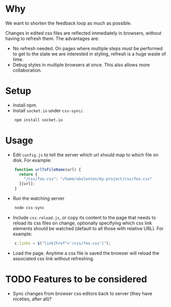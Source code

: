 # Why

We want to shorten the feedback loop as much as possible.

Changes in edited css files are reflected immediately in browsers,
without having to refresh them. The advantages are:

-   No refresh needed. On pages where multiple steps must be performed
    to get to the state we are interested in styling, refresh is a
    huge waste of time.
-   Debug styles in multiple browsers at once. This also allows
    more collaboration.

# Setup

-   Install npm.
-   Install `socket.io` under `css-sync/`.
```bash
    npm install socket.io
```

# Usage

-   Edit `config.js` to tell the server which url should map to which
    file on disk. For example:
```javascript
    function urlToFileName(url) {
      return {
        "/css/foo.css": "/home/ubolonton/my-project/css/foo.css"
      }[url];
    }
```
-   Run the watching server
```bash
    node css-sync
```
-   Include `css-reload.js`, or copy its content to the page that needs
    to reload its css files on change, optionally specifying which css
    link elements should be watched (default to all those with relative
    URL). For example:
```javascript
    c.links = $("link[href^='/css/foo.css']");
```
-   Load the page. Anytime a css file is saved the browser will reload
    the associated css link without refreshing.

# TODO Features to be considered

-   Sync changes from browser css editors back to server (they have
    niceties, after all)?
